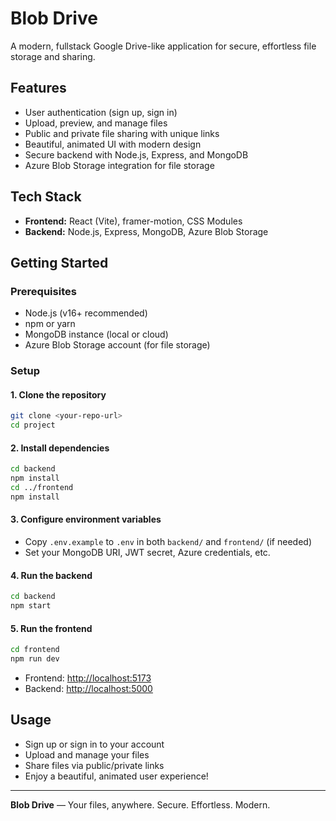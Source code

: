 # Blob Drive

A modern, fullstack Google Drive-like application for secure, effortless file storage and sharing.

## Features

- User authentication (sign up, sign in)
- Upload, preview, and manage files
- Public and private file sharing with unique links
- Beautiful, animated UI with modern design
- Secure backend with Node.js, Express, and MongoDB
- Azure Blob Storage integration for file storage

## Tech Stack

- **Frontend:** React (Vite), framer-motion, CSS Modules
- **Backend:** Node.js, Express, MongoDB, Azure Blob Storage

## Getting Started

### Prerequisites

- Node.js (v16+ recommended)
- npm or yarn
- MongoDB instance (local or cloud)
- Azure Blob Storage account (for file storage)

### Setup

#### 1. Clone the repository

```bash
git clone <your-repo-url>
cd project
```

#### 2. Install dependencies

```bash
cd backend
npm install
cd ../frontend
npm install
```

#### 3. Configure environment variables

- Copy `.env.example` to `.env` in both `backend/` and `frontend/` (if needed)
- Set your MongoDB URI, JWT secret, Azure credentials, etc.

#### 4. Run the backend

```bash
cd backend
npm start
```

#### 5. Run the frontend

```bash
cd frontend
npm run dev
```

- Frontend: [http://localhost:5173](http://localhost:5173)
- Backend: [http://localhost:5000](http://localhost:5000)

## Usage

- Sign up or sign in to your account
- Upload and manage your files
- Share files via public/private links
- Enjoy a beautiful, animated user experience!

---

**Blob Drive** — Your files, anywhere. Secure. Effortless. Modern.
